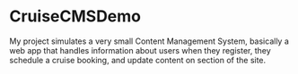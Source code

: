 # CruiseCMSDemo

My project simulates a very small Content Management System, basically a web app that handles information about users when they register, they schedule a cruise booking, and update content on section of the site.
